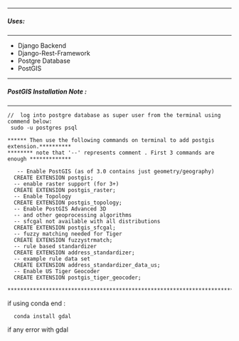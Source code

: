 ---------------------------------------------
##### Uses:
-------------------------------------------------
   * Django Backend
   * Django-Rest-Framework
   * Postgre Database
   * PostGIS
   
   
   
---------------------------------------------
##### PostGIS Installation Note :
-------------------------------------------------

```
//  log into postgre database as super user from the terminal using commend below:
 sudo -u postgres psql  
 
****** Then use the following commands on terminal to add postgis extension.********** 
******** note that '--' represents comment . First 3 commands are enough *************
 
   -- Enable PostGIS (as of 3.0 contains just geometry/geography)
  CREATE EXTENSION postgis;
  -- enable raster support (for 3+)
  CREATE EXTENSION postgis_raster;
  -- Enable Topology
  CREATE EXTENSION postgis_topology;
  -- Enable PostGIS Advanced 3D
  -- and other geoprocessing algorithms
  -- sfcgal not available with all distributions
  CREATE EXTENSION postgis_sfcgal;
  -- fuzzy matching needed for Tiger
  CREATE EXTENSION fuzzystrmatch;
  -- rule based standardizer
  CREATE EXTENSION address_standardizer;
  -- example rule data set
  CREATE EXTENSION address_standardizer_data_us;
  -- Enable US Tiger Geocoder
  CREATE EXTENSION postgis_tiger_geocoder;

****************************************************************************************

```
if using conda end : 
```
  conda install gdal
```
if  any error with gdal


     
